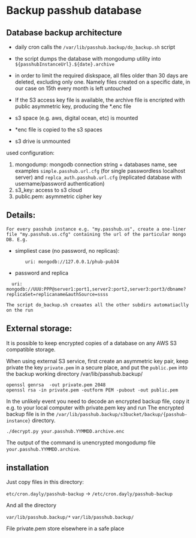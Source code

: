 # Backup passhub database

## Database backup architecture

- daily cron calls the `/var/lib/passhub.backup/do_backup.sh` script

- the script dumps the database with mongodump utility into `${passhubInstanceUrl}.${date}.archive`
- in order to limit the required diskspace, all files older than 30 days are deleted, excluding only one. Namely files created on a specific date, in our case on 15th every month is left untouched 

- If the S3 access key file is available, the archive file is encripted with public asymmetric key, producing the *.enc file

- s3 space (e.g. aws, digital ocean, etc) is mounted 
- *enc file is copied to the s3 spaces
- s3 drive is unmounted

used configuration:

1. mongodump: mongodb connection string + databases name, see examples `simple.passhub.url.cfg` (for single passwordless localhost server) and `replca_auth.passhub.url.cfg` (replicated database with username/password authentication)
2. s3_key: access to s3 cloud
3. public.pem: asymmetric cipher key

## Details: 

    For every passhub instance e.g. "my.passhub.us", create a one-liner file "my.passhub.us.cfg" containing the url of the particular mongo DB. E.g.

   - simpliest case (no password, no replicas):
 ```
        uri: mongodb://127.0.0.1/phub-pub34
 ```     
  
   - password and replica
 
  ```
    uri: mongodb://UUU:PPP@server1:port1,server2:port2,server3:port3/dbname?replicaSet=replicaname&authSource=ssss
  ```
    The script do_backup.sh creaates all the other subdirs automatiaclly on the run


## External storage:

It is possible to keep encrypted copies of a database on any AWS S3 compatible storage.

When using external S3 service, first create an asymmetric key pair, keep private the key `private.pem` in a secure place, and put the `public.pem` into the backup working directory /var/lib/passhub.backup/

```
openssl genrsa  -out private.pem 2048
openssl rsa -in private.pem -outform PEM -pubout -out public.pem
```

In the unlikely event you need to decode an encrypted backup file, copy it e.g. to your local computer with private.pem key and run
The encrypted backup file is in the `/var/lib/passhub.backup/s3bucket/backup/{passhub-instance}` directory. 

```
./decrypt.py your.passhub.YYMMDD.archive.enc
```

The output of the command is unencrypted mongodump file  `your.passhub.YYMMDD.archive`.

## installation

Just copy files in this directory:


`etc/cron.dayly/passhub-backup` -> `/etc/cron.dayly/passhub-backup`

And all the directory 

`var/lib/passhub.backup/*` `var/lib/passhub.backup/`

File private.pem store elsewhere in a safe place


